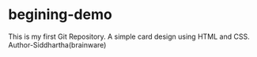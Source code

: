# begining-demo
This is my first Git Repository.
A simple card design using HTML and CSS.
<br>
Author-Siddhartha(brainware)
